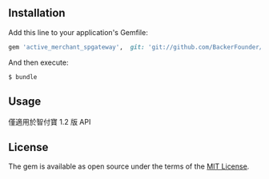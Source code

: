 ## Installation

Add this line to your application's Gemfile:

```ruby
gem 'active_merchant_spgateway',  git: 'git://github.com/BackerFounder/active_merchant_spgateway'
```

And then execute:

    $ bundle

## Usage

僅適用於智付寶 1.2 版 API

## License

The gem is available as open source under the terms of the [MIT License](http://opensource.org/licenses/MIT).
